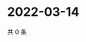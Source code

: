 # 2022-03-14

共 0 条

<!-- BEGIN WEIBO -->
<!-- 最后更新时间 Mon Mar 14 2022 11:17:18 GMT+0800 (China Standard Time) -->

<!-- END WEIBO -->
